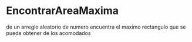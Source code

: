 # EncontrarAreaMaxima
 de un arreglo aleatorio de numero encuentra el maximo rectangulo que se puede obtener de los acomodados
